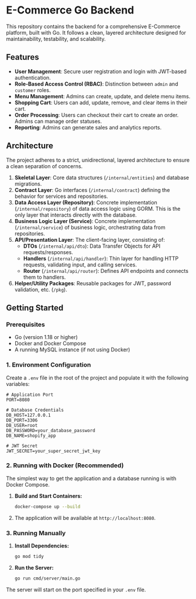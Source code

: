 # E-Commerce Go Backend

This repository contains the backend for a comprehensive E-Commerce platform, built with Go. It follows a clean, layered architecture designed for maintainability, testability, and scalability.

## Features

-   **User Management**: Secure user registration and login with JWT-based authentication.
-   **Role-Based Access Control (RBAC)**: Distinction between `admin` and `customer` roles.
-   **Menu Management**: Admins can create, update, and delete menu items.
-   **Shopping Cart**: Users can add, update, remove, and clear items in their cart.
-   **Order Processing**: Users can checkout their cart to create an order. Admins can manage order statuses.
-   **Reporting**: Admins can generate sales and analytics reports.

## Architecture

The project adheres to a strict, unidirectional, layered architecture to ensure a clean separation of concerns.

1.  **Skeletal Layer**: Core data structures (`/internal/entities`) and database migrations.
2.  **Contract Layer**: Go interfaces (`/internal/contract`) defining the behavior for services and repositories.
3.  **Data Access Layer (Repository)**: Concrete implementation (`/internal/repository`) of data access logic using GORM. This is the only layer that interacts directly with the database.
4.  **Business Logic Layer (Service)**: Concrete implementation (`/internal/service`) of business logic, orchestrating data from repositories.
5.  **API/Presentation Layer**: The client-facing layer, consisting of:
    -   **DTOs** (`/internal/api/dto`): Data Transfer Objects for API requests/responses.
    -   **Handlers** (`/internal/api/handler`): Thin layer for handling HTTP requests, validating input, and calling services.
    -   **Router** (`/internal/api/router`): Defines API endpoints and connects them to handlers.
6.  **Helper/Utility Packages**: Reusable packages for JWT, password validation, etc. (`/pkg`).

## Getting Started

### Prerequisites

-   Go (version 1.18 or higher)
-   Docker and Docker Compose
-   A running MySQL instance (if not using Docker)

### 1. Environment Configuration

Create a `.env` file in the root of the project and populate it with the following variables:

```env
# Application Port
PORT=8080

# Database Credentials
DB_HOST=127.0.0.1
DB_PORT=3306
DB_USER=root
DB_PASSWORD=your_database_password
DB_NAME=shopify_app

# JWT Secret
JWT_SECRET=your_super_secret_jwt_key
```

### 2. Running with Docker (Recommended)

The simplest way to get the application and a database running is with Docker Compose.

1.  **Build and Start Containers:**
    ```bash
    docker-compose up --build
    ```

2.  The application will be available at `http://localhost:8080`.

### 3. Running Manually

1.  **Install Dependencies:**
    ```bash
    go mod tidy
    ```

2.  **Run the Server:**
    ```bash
    go run cmd/server/main.go
    ```

The server will start on the port specified in your `.env` file.
